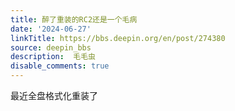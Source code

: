 ```yaml
---
title: 醉了重装的RC2还是一个毛病
date: '2024-06-27'
linkTitle: https://bbs.deepin.org/en/post/274380
source: deepin_bbs
description:  毛毛虫 
disable_comments: true
---
```

最近全盘格式化重装了
